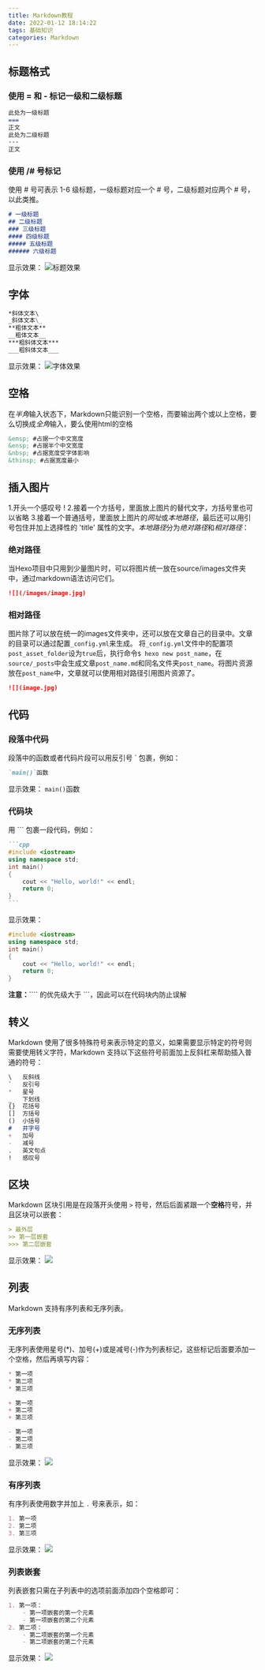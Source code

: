 ```yaml
---
title: Markdown教程
date: 2022-01-12 18:14:22
tags: 基础知识
categories: Markdown
---
```

标题格式
---
### 使用 = 和 - 标记一级和二级标题
```markdown
此处为一级标题
===
正文
此处为二级标题
---
正文
```
### 使用 /# 号标记
使用 \# 号可表示 1-6 级标题，一级标题对应一个 \# 号，二级标题对应两个 \# 号，以此类推。
```markdown
# 一级标题
## 二级标题
### 三级标题
#### 四级标题
##### 五级标题
###### 六级标题
```
<!--more-->
显示效果：
![标题效果](/images/markdown标题.gif)

字体
---
```markdown
*斜体文本\
_斜体文本\_
**粗体文本**
__粗体文本__
***粗斜体文本***
___粗斜体文本___
```
显示效果：
![字体效果](/images/文本效果.gif)

空格
---
在*半角*输入状态下，Markdown只能识别一个空格，而要输出两个或以上空格，要么切换成*全角*输入，要么使用html的空格
```markdown
&emsp; #占据一个中文宽度
&ensp; #占据半个中文宽度
&nbsp; #占据宽度受字体影响
&thinsp; #占据宽度最小
```

插入图片
---
1.开头一个感叹号 !
2.接着一个方括号，里面放上图片的替代文字，方括号里也可以省略
3.接着一个普通括号，里面放上图片的*网址*或*本地路径*，最后还可以用引号包住并加上选择性的 'title' 属性的文字。*本地路径*分为*绝对路径*和*相对路径*：
### 绝对路径
当Hexo项目中只用到少量图片时，可以将图片统一放在source/images文件夹中，通过markdown语法访问它们。
```markdown
![](/images/image.jpg)
```
### 相对路径
图片除了可以放在统一的images文件夹中，还可以放在文章自己的目录中。文章的目录可以通过配置`_config.yml`来生成。
将`_config.yml`文件中的配置项`post_asset_folder`设为`true`后，执行命令`$ hexo new post_name`，在`source/_posts`中会生成文章`post_name.md`和同名文件夹`post_name`。将图片资源放在`post_name`中，文章就可以使用相对路径引用图片资源了。
```markdown
![](image.jpg)
```

代码
---
### 段落中代码
段落中的函数或者代码片段可以用反引号 \` 包裹，例如：
```markdown
`main()`函数
```
显示效果：
`main()`函数
### 代码块
用 \`\`\` 包裹一段代码，例如：
````markdown
```cpp
#include <iostream>
using namespace std;
int main()
{
    cout << "Hello, world!" << endl;
    return 0;
}
```
````
显示效果：
```cpp
#include <iostream>
using namespace std;
int main()
{
    cout << "Hello, world!" << endl;
    return 0;
}
```
**注意：**\`\`\`\` 的优先级大于 \`\`\`，因此可以在代码块内防止误解

转义
---
Markdown 使用了很多特殊符号来表示特定的意义，如果需要显示特定的符号则需要使用转义字符，Markdown 支持以下这些符号前面加上反斜杠来帮助插入普通的符号：
```markdown
\   反斜线
`   反引号
*   星号
_   下划线
{}  花括号
[]  方括号
()  小括号
#   井字号
+   加号
-   减号
.   英文句点
!   感叹号
```

区块
---
Markdown 区块引用是在段落开头使用 `>` 符号，然后后面紧跟一个**空格**符号，并且区块可以嵌套：
```markdown
> 最外层
>> 第一层嵌套
>>> 第二层嵌套
```
显示效果：
![](/images/区块.jpeg)

列表
---
Markdown 支持有序列表和无序列表。
### 无序列表
无序列表使用星号(*)、加号(+)或是减号(-)作为列表标记，这些标记后面要添加一个空格，然后再填写内容：
```markdown
* 第一项
* 第二项
* 第三项

+ 第一项
+ 第二项
+ 第三项

- 第一项
- 第二项
- 第三项
```
显示效果：
![](/images/列表1.jpeg)
### 有序列表
有序列表使用数字并加上 `.` 号来表示，如：
```markdown
1. 第一项
2. 第二项
3. 第三项
```
显示效果：
![](/images/列表2.jpeg)
### 列表嵌套
列表嵌套只需在子列表中的选项前面添加四个空格即可：
```markdown
1. 第一项：
    - 第一项嵌套的第一个元素
    - 第一项嵌套的第二个元素
2. 第二项：
    - 第二项嵌套的第一个元素
    - 第二项嵌套的第二个元素
```
显示效果：
![](/images/列表3.jpeg)
